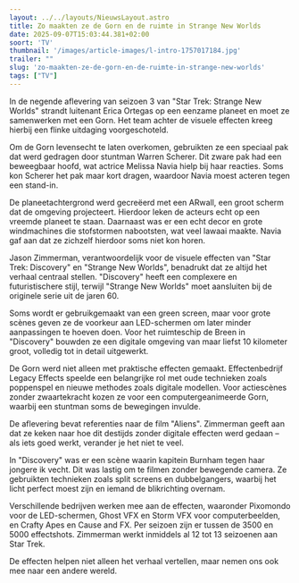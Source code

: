 ```yaml
---
layout: ../../layouts/NieuwsLayout.astro
title: Zo maakten ze de Gorn en de ruimte in Strange New Worlds
date: 2025-09-07T15:03:44.381+02:00
soort: 'TV'
thumbnail: '/images/article-images/l-intro-1757017184.jpg'
trailer: ""
slug: 'zo-maakten-ze-de-gorn-en-de-ruimte-in-strange-new-worlds'
tags: ["TV"]
---
```


In de negende aflevering van seizoen 3 van "Star Trek: Strange New Worlds"
strandt luitenant Erica Ortegas op een eenzame planeet en moet ze samenwerken
met een Gorn. Het team achter de visuele effecten kreeg hierbij een flinke
uitdaging voorgeschoteld.

Om de Gorn levensecht te laten overkomen, gebruikten ze een speciaal pak dat
werd gedragen door stuntman Warren Scherer. Dit zware pak had een beweegbaar
hoofd, wat actrice Melissa Navia hielp bij haar reacties. Soms kon Scherer het
pak maar kort dragen, waardoor Navia moest acteren tegen een stand-in.

De planeetachtergrond werd gecreëerd met een ARwall, een groot scherm dat de
omgeving projecteert. Hierdoor leken de acteurs echt op een vreemde planeet te
staan. Daarnaast was er een echt decor en grote windmachines die stofstormen
nabootsten, wat veel lawaai maakte. Navia gaf aan dat ze zichzelf hierdoor soms
niet kon horen.

Jason Zimmerman, verantwoordelijk voor de visuele effecten van "Star Trek:
Discovery" en "Strange New Worlds", benadrukt dat ze altijd het verhaal centraal
stellen. "Discovery" heeft een complexere en futuristischere stijl, terwijl
"Strange New Worlds" moet aansluiten bij de originele serie uit de jaren 60.

Soms wordt er gebruikgemaakt van een green screen, maar voor grote scènes geven
ze de voorkeur aan LED-schermen om later minder aanpassingen te hoeven doen.
Voor het ruimteschip de Breen in "Discovery" bouwden ze een digitale omgeving
van maar liefst 10 kilometer groot, volledig tot in detail uitgewerkt.

De Gorn werd niet alleen met praktische effecten gemaakt. Effectenbedrijf Legacy
Effects speelde een belangrijke rol met oude technieken zoals poppenspel en
nieuwe methodes zoals digitale modellen. Voor actiescènes zonder zwaartekracht
kozen ze voor een computergeanimeerde Gorn, waarbij een stuntman soms de
bewegingen invulde.

De aflevering bevat referenties naar de film "Aliens". Zimmerman geeft aan dat
ze keken naar hoe dit destijds zonder digitale effecten werd gedaan – als iets
goed werkt, verander je het niet te veel.

In "Discovery" was er een scène waarin kapitein Burnham tegen haar jongere ik
vecht. Dit was lastig om te filmen zonder bewegende camera. Ze gebruikten
technieken zoals split screens en dubbelgangers, waarbij het licht perfect moest
zijn en iemand de blikrichting overnam.

Verschillende bedrijven werken mee aan de effecten, waaronder Pixomondo voor de
LED-schermen, Ghost VFX en Storm VFX voor computerbeelden, en Crafty Apes en
Cause and FX. Per seizoen zijn er tussen de 3500 en 5000 effectshots. Zimmerman
werkt inmiddels al 12 tot 13 seizoenen aan Star Trek.

De effecten helpen niet alleen het verhaal vertellen, maar nemen ons ook mee
naar een andere wereld.
